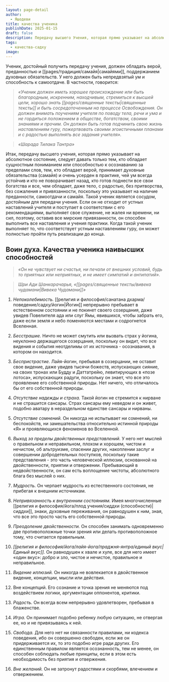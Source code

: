 ```yaml
---
layout: page-detail
author:
  - Яшодеви
title: качества ученика
publishDate: 2025-01-15
draft: false
description: Передачу высшего Учения, которая прямо указывает на абсолютное состояние, следует давать только тем, кто обладает сущностным пониманием или способностью к осознаванию за пределами слов, тем, кто обладает верой, принимает духовные обязательства (самайя) и очень усерден в практике, чей ум всегда устойчив и кто не поворачивает назад, кто готов поднести все свои богатства и все, чем обладает, даже тело, с радостью, без притворства, без сожаления и привязанности, поскольку это указывает на наличие преданности, самоотдачи и самайя.
tags:
  - качества-садху
image:
---
```

Ученик, достойный получить передачу учения, должен обладать верой, преданностью и [[pages/традиция/самайя|самайями]], поддержанием духовных обязательств. У него должен быть непредвзятый ум и способность к самоотдаче. В частности, говорится:

>*«Ученик должен иметь хорошее происхождение или быть благородным, искренним, находчивым, стремиться к высшей цели, хорошо знать [[pages/священные тексты|священные тексты]] и быть сосредоточенным на процессе Освобождения. Он должен внимать поучениям учителя по поводу тела, речи и ума и не гордиться положением в обществе, богатством, своими знаниями и прочим. Он должен быть готов подчинить свою жизнь наставлениям гуру, пожертвовать своими эгоистичными планами и с радостью выполнять все задания учителя».*

>*«Шарада Тилака Тантра»*

Итак, передачу высшего учения, которая прямо указывает на абсолютное состояние, следует давать только тем, кто обладает сущностным пониманием или способностью к осознаванию за пределами слов, тем, кто обладает верой, принимает духовные обязательства (самайя) и очень усерден в практике, чей ум всегда устойчив и кто не поворачивает назад, кто готов поднести все свои богатства и все, чем обладает, даже тело, с радостью, без притворства, без сожаления и привязанности, поскольку это указывает на наличие преданности, самоотдачи и самайя. Такой ученик является сосудом, достойным для передачи учения. Если он не отходит от устных наставлений учителя и поступает в соответствии с его рекомендациями, выполняет свое служение, не жалея ни времени, ни сил, поэтому, оставив все мирские привязанности, он способен выполнить все наставления и учения практики. Когда такой ученик выполняет то, что соответствует устным наставлениям гуру, он может полностью пройти путь реализации до конца.

## Воин духа. Качества ученика наивысших способностей
>*«Он не чувствует ни счастья, ни печали от внешних условий, будь то приятных или неприятных, и не имеет симпатий и антипатий».*

>*Шри Ади Шанкарачарья, «[[pages/священные тексты/вивека чудамани|Вивека Чудамани]]»*

1. *Непоколебимость.* [[религия и философия/санатана дхарма/поведение/садху/йогин|Йогин]] непрерывно пребывает в естественном состоянии и не покинет своего созерцания, даже увидев Повелителя ада или слуг Ямы, явившихся, чтобы забрать его, даже если земля и небо поменяются местами и содрогнется Вселенная.

2. *Бесстрашие.* Ничто не может смутить или вызвать страх у йогина, неуклонно держащегося созерцания, поскольку он видит, что все видения и события неотделимы от их источника - осознавания, в котором он находится.

3. *Беспристрастие.* Лайя-йогин, пребывая в созерцании, не оставит свое видение, даже увидев тысячи божеств, испускающих сияние, на своих тронах или Будду и Даттатрейю, левитирующих в «позе лотоса», испускающих радуги, поскольку он знает, что все это проявление его собственной природы. Нет ничего, что отличалось бы от его собственной природы.

4. *Отсутствие надежды и страха.* Такой йогин не стремится к нирване и не страшится сансары. Страх сансары ему неведом и он живет, подобно аватару в нераздельном единстве сансары и нирваны.

5. *Отсутствие сомнений.* Он никогда не испытывает ни сомнений, ни беспокойств, ни замешательства относительно истинной природы «Я» и проявляющихся феноменов во Вселенной.

6. *Выход за пределы двойственных представлений.* У него нет мыслей о правильном и неправильном, плохом и хорошем, чистом и нечистом, об альтруизме, спасении других, накоплении заслуг и совершении добродетельных поступков, поскольку такие представления - это часть человеческой иллюзии, основанной на двойственности, приятии и отвержении. Пребывающий в недвойственности, он сам есть воплощение чистоты, абсолютного блага без мыслей о них.

7. *Мудрость.* Он черпает мудрость из естественного состояния, не прибегая к внешним источникам.

8. *Непривязанность к внутренним состояниям.* Имея многочисленные [[религия и философия/йога/плод учения/сиддхи (способности)|сиддхи]], знаки, духовные переживания, он равнодушен к ним, зная, что все это просто часть его собственной природы.

9. *Преодоление двойственности.* Он способен занимать одновременно две противоположные точки зрения или делать противоположное тому, что считается правильным.

10. *[[религия и философия/йога/лайя-йога/праджня-янтра/единый вкус|Единый вкус]].* Он равнодушен к хвале и хуле, все для него имеет «один вкус»: добро и зло, чистое и нечистое, правильное и неправильное.

11. *Видение иллюзий.* Он никогда не вовлекается в двойственное видение, концепции, мысли или действия.

12. Вне концепций. Его сознание и точка зрения не меняются под воздействием логики, аргументации оппонентов, критики.

13. *Радость.* Он всегда всем непрерывно удовлетворен, пребывая в блаженстве.

14. *Игра.* Он принимает подобно ребенку любую ситуацию, не отвергая ее, но и не привязываясь к ней.

15. *Свобода.* Для него нет ни связанности правилами, ни кодекса поведения, ибо он совершенно свободен, если же он придерживается их, то это подобно игре ради других. Его единственным правилом является осознанность, тем не менее, он способен соблюдать любые принципы, если в этом есть необходимость без приятия и отвержения.

16. *Вне желаний.* Он не затронут радостями и скорбями, влечением и отвержением.